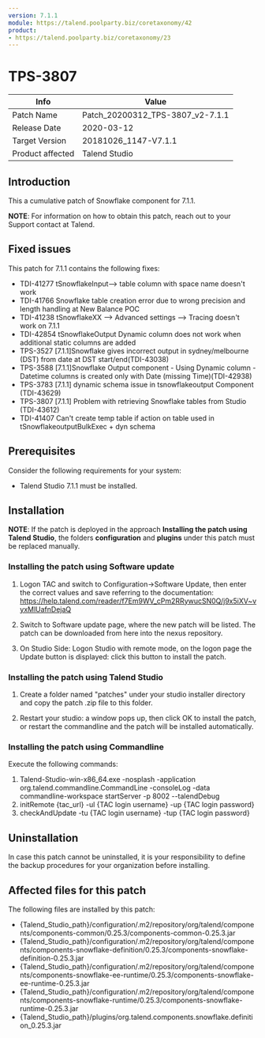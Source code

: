 ```yaml
---
version: 7.1.1
module: https://talend.poolparty.biz/coretaxonomy/42
product:
- https://talend.poolparty.biz/coretaxonomy/23
---
```


# TPS-3807 <!-- mandatory -->

| Info             | Value |
| ---------------- | ---------------- |
| Patch Name       | Patch\_20200312\_TPS-3807\_v2-7.1.1 |
| Release Date     | 2020-03-12 |
| Target Version   | 20181026\_1147-V7.1.1 |
| Product affected | Talend Studio |

## Introduction <!-- mandatory -->

This a cumulative patch of Snowflake component for 7.1.1.

**NOTE**: For information on how to obtain this patch, reach out to your Support contact at Talend.

## Fixed issues <!-- mandatory -->

This patch for 7.1.1 contains the following fixes:

- TDI-41277 tSnowflakeInput--> table column with space name doesn't work
- TDI-41766 Snowflake table creation error due to wrong precision and length handling at New Balance POC
- TDI-41238 tSnowflakeXX --> Advanced settings --> Tracing doesn't work on 7.1.1
- TDI-42854 tSnowflakeOutput Dynamic column does not work when additional static columns are added
- TPS-3527 [7.1.1]Snowflake gives incorrect output in sydney/melbourne (DST) from date at DST start/end(TDI-43038)
- TPS-3588 [7.1.1]Snowflake Output component - Using Dynamic column - Datetime columns is created only with Date (missing Time)(TDI-42938)
- TPS-3783 [7.1.1] dynamic schema issue in tsnowflakeoutput Component (TDI-43629)
- TPS-3807 [7.1.1] Problem with retrieving Snowflake tables from Studio (TDI-43612)
- TDI-41407 Can't create temp table if action on table used in tSnowflakeoutputBulkExec + dyn schema

## Prerequisites <!-- mandatory -->

Consider the following requirements for your system:

- Talend Studio 7.1.1 must be installed.

## Installation <!-- mandatory -->

**NOTE**: If the patch is deployed in the approach **Installing the patch using Talend Studio**, the folders **configuration** and **plugins** under this patch must be replaced manually.
<!--
- Detailed installation steps for the customer.
- If any files need to be backed up before installation, it should be mentioned in this section.
- Two scenarios need to be considered for the installation:
 1. The customer has not yet installed any patch before => provide instructions for this
 2. The customer had installed one previous cumulative patch => provide instructions for this
-->
### Installing the patch using Software update <!-- if applicable -->

1) Logon TAC and switch to Configuration->Software Update, then enter the correct values and save referring to the documentation: https://help.talend.com/reader/f7Em9WV_cPm2RRywucSN0Q/j9x5iXV~vyxMlUafnDejaQ

2) Switch to Software update page, where the new patch will be listed. The patch can be downloaded from here into the nexus repository.

3) On Studio Side: Logon Studio with remote mode, on the logon page the Update button is displayed: click this button to install the patch.

### Installing the patch using Talend Studio <!-- if applicable -->

1) Create a folder named "patches" under your studio installer directory and copy the patch .zip file to this folder.

2) Restart your studio: a window pops up, then click OK to install the patch, or restart the commandline and the patch will be installed automatically.

### Installing the patch using Commandline <!-- if applicable -->

Execute the following commands:

1. Talend-Studio-win-x86_64.exe -nosplash -application org.talend.commandline.CommandLine -consoleLog -data commandline-workspace startServer -p 8002 --talendDebug
2. initRemote {tac_url} -ul {TAC login username} -up {TAC login password}
3. checkAndUpdate -tu {TAC login username} -tup {TAC login password}

## Uninstallation <!-- if applicable -->

In case this patch cannot be uninstalled, it is your responsibility to define the backup procedures for your organization before installing.

## Affected files for this patch <!-- if applicable -->

The following files are installed by this patch:
- {Talend_Studio_path}/configuration/.m2/repository/org/talend/components/components-common/0.25.3/components-common-0.25.3.jar
- {Talend_Studio_path}/configuration/.m2/repository/org/talend/components/components-snowflake-definition/0.25.3/components-snowflake-definition-0.25.3.jar
- {Talend_Studio_path}/configuration/.m2/repository/org/talend/components/components-snowflake-ee-runtime/0.25.3/components-snowflake-ee-runtime-0.25.3.jar
- {Talend_Studio_path}/configuration/.m2/repository/org/talend/components/components-snowflake-runtime/0.25.3/components-snowflake-runtime-0.25.3.jar
- {Talend_Studio_path}/plugins/org.talend.components.snowflake.definition_0.25.3.jar
